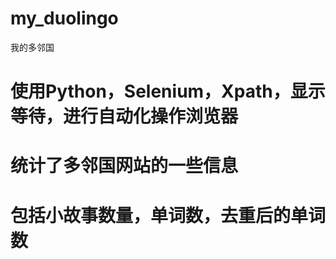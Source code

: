 # my_duolingo
我的多邻国

# 使用Python，Selenium，Xpath，显示等待，进行自动化操作浏览器 
# 统计了多邻国网站的一些信息
# 包括小故事数量，单词数，去重后的单词数

